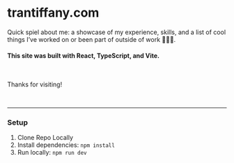 # trantiffany.com

Quick spiel about me: a showcase of my experience, skills, and a list of cool things I’ve worked on or been part of outside of work 👩🏻‍💻.

#### This site was built with **React**, **TypeScript**, and **Vite**.

<br>

Thanks for visiting!

<br>

---

### Setup

1. Clone Repo Locally
2. Install dependencies: `npm install`
3. Run locally: `npm run dev`
